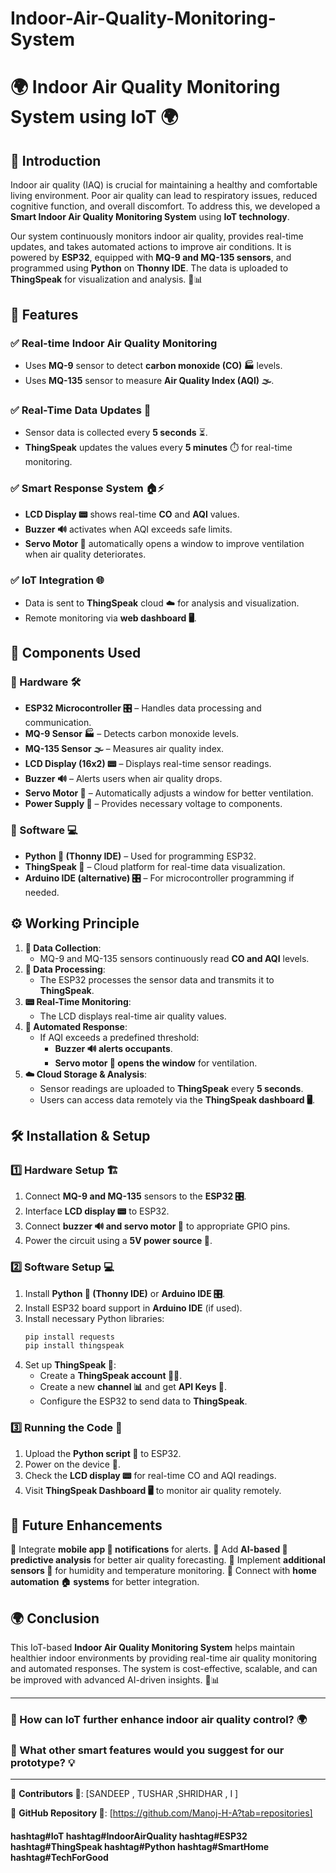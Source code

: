 # Indoor-Air-Quality-Monitoring-System
# 🌍 Indoor Air Quality Monitoring System using IoT 🌍

## 🏡 Introduction
Indoor air quality (IAQ) is crucial for maintaining a healthy and comfortable living environment. Poor air quality can lead to respiratory issues, reduced cognitive function, and overall discomfort. To address this, we developed a **Smart Indoor Air Quality Monitoring System** using **IoT technology**. 

Our system continuously monitors indoor air quality, provides real-time updates, and takes automated actions to improve air conditions. It is powered by **ESP32**, equipped with **MQ-9 and MQ-135 sensors**, and programmed using **Python** on **Thonny IDE**. The data is uploaded to **ThingSpeak** for visualization and analysis. 📡📊

## 🌟 Features
### ✅ Real-time Indoor Air Quality Monitoring
- Uses **MQ-9** sensor to detect **carbon monoxide (CO) 🏭** levels.
- Uses **MQ-135** sensor to measure **Air Quality Index (AQI) 🌫️**.

### ✅ Real-Time Data Updates 📡
- Sensor data is collected every **5 seconds** ⏳.
- **ThingSpeak** updates the values every **5 minutes** ⏱️ for real-time monitoring.

### ✅ Smart Response System 🏠⚡
- **LCD Display 📟** shows real-time **CO** and **AQI** values.
- **Buzzer 🔊** activates when AQI exceeds safe limits.
- **Servo Motor 🤖** automatically opens a window to improve ventilation when air quality deteriorates.

### ✅ IoT Integration 🌐
- Data is sent to **ThingSpeak** cloud ☁️ for analysis and visualization.
- Remote monitoring via **web dashboard 🖥️**.

## 🔧 Components Used
### 🔹 Hardware 🛠️
- **ESP32 Microcontroller 🎛️** – Handles data processing and communication.
- **MQ-9 Sensor 🏭** – Detects carbon monoxide levels.
- **MQ-135 Sensor 🌫️** – Measures air quality index.
- **LCD Display (16x2) 📟** – Displays real-time sensor readings.
- **Buzzer 🔊** – Alerts users when air quality drops.
- **Servo Motor 🤖** – Automatically adjusts a window for better ventilation.
- **Power Supply 🔋** – Provides necessary voltage to components.

### 🔹 Software 💻
- **Python 🐍 (Thonny IDE)** – Used for programming ESP32.
- **ThingSpeak 📡** – Cloud platform for real-time data visualization.
- **Arduino IDE (alternative) 🎛️** – For microcontroller programming if needed.

## ⚙️ Working Principle
1. **📡 Data Collection**: 
   - MQ-9 and MQ-135 sensors continuously read **CO and AQI** levels.
2. **🧠 Data Processing**: 
   - The ESP32 processes the sensor data and transmits it to **ThingSpeak**.
3. **📟 Real-Time Monitoring**: 
   - The LCD displays real-time air quality values.
4. **🚨 Automated Response**:
   - If AQI exceeds a predefined threshold:
     - **Buzzer 🔊 alerts occupants**.
     - **Servo motor 🤖 opens the window** for ventilation.
5. **☁️ Cloud Storage & Analysis**:
   - Sensor readings are uploaded to **ThingSpeak** every **5 seconds**.
   - Users can access data remotely via the **ThingSpeak dashboard 🖥️**.

## 🛠️ Installation & Setup
### 1️⃣ Hardware Setup 🏗️
1. Connect **MQ-9 and MQ-135** sensors to the **ESP32 🎛️**.
2. Interface **LCD display 📟** to ESP32.
3. Connect **buzzer 🔊 and servo motor 🤖** to appropriate GPIO pins.
4. Power the circuit using a **5V power source 🔋**.

### 2️⃣ Software Setup 💻
1. Install **Python 🐍 (Thonny IDE)** or **Arduino IDE 🎛️**.
2. Install ESP32 board support in **Arduino IDE** (if used).
3. Install necessary Python libraries:
   ```python
   pip install requests
   pip install thingspeak
   ```
4. Set up **ThingSpeak 📡**:
   - Create a **ThingSpeak account 🧑‍💻**.
   - Create a new **channel 📊** and get **API Keys 🔑**.
   - Configure the ESP32 to send data to **ThingSpeak**.

### 3️⃣ Running the Code 🚀
1. Upload the **Python script 🐍** to ESP32.
2. Power on the device 🔋.
3. Check the **LCD display 📟** for real-time CO and AQI readings.
4. Visit **ThingSpeak Dashboard 🖥️** to monitor air quality remotely.

## 🚀 Future Enhancements
🔹 Integrate **mobile app 📱 notifications** for alerts.
🔹 Add **AI-based 🤖 predictive analysis** for better air quality forecasting.
🔹 Implement **additional sensors 📡** for humidity and temperature monitoring.
🔹 Connect with **home automation 🏠 systems** for better integration.

## 🌍 Conclusion
This IoT-based **Indoor Air Quality Monitoring System** helps maintain healthier indoor environments by providing real-time air quality monitoring and automated responses. The system is cost-effective, scalable, and can be improved with advanced AI-driven insights. 🤖📊

---
### 🌟 How can IoT further enhance indoor air quality control? 🌍
### 🌟 What other smart features would you suggest for our prototype? 💡
---

📌 **Contributors 👥**: [SANDEEP , TUSHAR ,SHRIDHAR , I ]

📌 **GitHub Repository 🔗**: [https://github.com/Manoj-H-A?tab=repositories]

#### hashtag#IoT hashtag#IndoorAirQuality hashtag#ESP32 hashtag#ThingSpeak hashtag#Python hashtag#SmartHome hashtag#TechForGood

